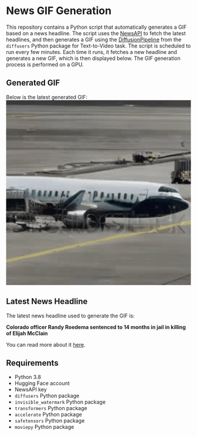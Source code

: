 # News GIF Generation
This repository contains a Python script that automatically generates a GIF based on a news headline. The script uses the [NewsAPI](https://newsapi.org/) to fetch the latest headlines, and then generates a GIF using the [DiffusionPipeline](https://github.com/huggingface/diffusers) from the `diffusers` Python package for Text-to-Video task.
The script is scheduled to run every few minutes. Each time it runs, it fetches a new headline and generates a new GIF, which is then displayed below. The GIF generation process is performed on a GPU.

## Generated GIF
Below is the latest generated GIF:
![Generated GIF](output.gif?raw=true&v=1704648798)

## Latest News Headline
The latest news headline used to generate the GIF is:

**Colorado officer Randy Roedema sentenced to 14 months in jail in killing of Elijah McClain**

You can read more about it [here](https://nypost.com/2024/01/06/news/colorado-officer-randy-roedema-sentenced-to-14-months-in-jail-in-killing-of-elijah-mcclain/).

## Requirements
- Python 3.8
- Hugging Face account
- NewsAPI key
- `diffusers` Python package
- `invisible_watermark` Python package
- `transformers` Python package
- `accelerate` Python package
- `safetensors` Python package
- `moviepy` Python package
